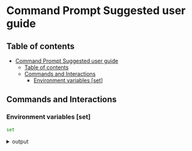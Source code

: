 # Command Prompt Suggested user guide

## Table of contents

* [Command Prompt Suggested user guide](#command-prompt-suggested-user-guide)
  * [Table of contents](#table-of-contents)
  * [Commands and Interactions](#commands-and-interactions)
    * [Environment variables [set]](#environment-variables-set)

## Commands and Interactions

### Environment variables [set]

```cmd
set
```
<!-- #region(collapsed) output-->
<details>
<summary>output</summary>

```text
ALLUSERSPROFILE=C:\ProgramData
APPDATA=C:\Users\user\AppData\Roaming
ChocolateyInstall=C:\ProgramData\chocolatey
ChocolateyLastPathUpdate=132462227561457187
ChocolateyToolsLocation=C:\tools
CommonProgramFiles=C:\Program Files\Common Files
CommonProgramFiles(x86)=C:\Program Files (x86)\Common Files
CommonProgramW6432=C:\Program Files\Common Files
COMPUTERNAME=DESKTOP-TDGP3CU
ComSpec=C:\Windows\system32\cmd.exe
DriverData=C:\Windows\System32\Drivers\DriverData
HOMEDRIVE=C:
HOMEPATH=\Users\user
JD2_HOME=C:\Program Files\JDownloader
LOCALAPPDATA=C:\Users\user\AppData\Local
LOGONSERVER=\\DESKTOP-TDGP3CU
NUMBER_OF_PROCESSORS=8
NVM_HOME=C:\ProgramData\nvm
NVM_SYMLINK=C:\Program Files\nodejs
OneDrive=C:\Users\user\OneDrive
OS=Windows_NT
Path=C:\Python38\Scripts\;C:\Python38\;C:\Program Files (x86)\Common Files\Oracle\Java\javapath;C:\Windows\system32;C:\Windows;C:\Windows\System32\Wbem;C:\Windows\System32\WindowsPowerShell\v1.0\;C:\Windows\System32\OpenSSH\;C:\ProgramData\chocolatey\bin;C:\Program Files\Git\cmd;C:\Program Files\Docker\Docker\resources\bin;C:\ProgramData\DockerDesktop\version-bin;C:\Program Files\Microsoft VS Code\bin;C:\Program Files (x86)\Yarn\bin\;C:\ProgramData\nvm;C:\Program Files\nodejs;C:\Program Files\nodejs\;C:\Users\user\AppData\Local\Microsoft\WindowsApps;;C:\Users\user\bin;C:\Users\user\bin;C:\Users\user\bin;C:\Users\user\AppData\Local\Yarn\bin;C:\Users\user\AppData\Roaming\npm;C:\Program Files\PowerShell\7\;
PATHEXT=.COM;.EXE;.BAT;.CMD;.VBS;.VBE;.JS;.JSE;.WSF;.WSH;.MSC;.PY;.PYW
POWERSHELL_DISTRIBUTION_CHANNEL=MSI:Windows 10 Pro
PROCESSOR_ARCHITECTURE=AMD64
PROCESSOR_IDENTIFIER=Intel64 Family 6 Model 142 Stepping 12, GenuineIntel
PROCESSOR_LEVEL=6
PROCESSOR_REVISION=8e0c
ProgramData=C:\ProgramData
ProgramFiles=C:\Program Files
ProgramFiles(x86)=C:\Program Files (x86)
ProgramW6432=C:\Program Files
PROMPT=$P$G
PSModulePath=C:\Users\user\Documents\WindowsPowerShell\Modules
PUBLIC=C:\Users\Public
SystemDrive=C:
SystemRoot=C:\Windows
TEMP=C:\Users\user\AppData\Local\Temp
TMP=C:\Users\user\AppData\Local\Temp
USERDOMAIN=DESKTOP-TDGP3CU
USERDOMAIN_ROAMINGPROFILE=DESKTOP-TDGP3CU
USERNAME=user
USERPROFILE=C:\Users\user
windir=C:\Windows
WSLENV=WT_SESSION::WT_PROFILE_ID
WT_PROFILE_ID={0caa0dad-35be-5f56-a8ff-afceeeaa6101}
WT_SESSION=b6cd3582-68d0-4cb7-a6c5-e9fee4bf16c5
```

</details>
<!-- #endregion -->